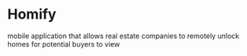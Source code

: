# Homify
mobile application that allows real estate companies to remotely unlock homes for potential buyers to view
